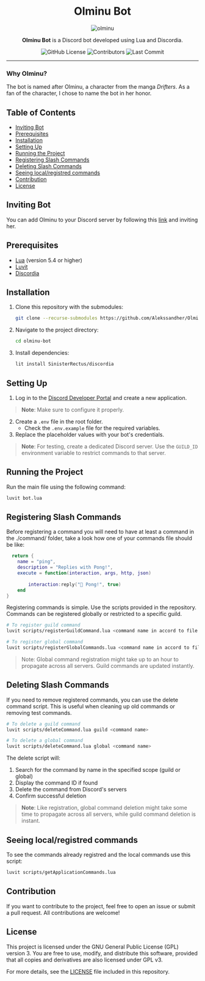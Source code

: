 <div align="center">
    
# Olminu Bot  
![olminu](https://github.com/user-attachments/assets/4c40c886-4127-4498-981a-d6a9e5ed932a)



**Olminu Bot** is a Discord bot developed using Lua and Discordia.

![GitHub License](https://img.shields.io/github/license/Alekssandher/olminu-bot?style=flat-square)
![Contributors](https://img.shields.io/github/contributors/Alekssandher/olminu-bot?style=flat-square)
![Last Commit](https://img.shields.io/github/last-commit/Alekssandher/olminu-bot?style=flat-square)
</div>

---

### Why Olminu?
The bot is named after Olminu, a character from the manga *Drifters*. As a fan of the character, I chose to name the bot in her honor.

## Table of Contents
- [Inviting Bot](#inviting-bot)
- [Prerequisites](#prerequisites)
- [Installation](#installation)
- [Setting Up](#setting-up)
- [Running the Project](#running-the-project)
- [Registering Slash Commands](#registering-slash-commands)
- [Deleting Slash Commands](#deleting-slash-commands)
- [Seeing local/registred commands](#seeing-local/registred-commands)
- [Contribution](#contribution)
- [License](#license)

## Inviting Bot
You can add Olminu to your Discord server by following this [link](https://discord.com/oauth2/authorize?client_id=1303531869878358036) and inviting her.

## Prerequisites
- [Lua](https://www.lua.org/) (version 5.4 or higher)
- [Luvit](https://luvit.io/)
- [Discordia](https://github.com/SinisterRectus/Discordia)

## Installation

1. Clone this repository with the submodules:
    ```bash
    git clone --recurse-submodules https://github.com/Alekssandher/Olminu-Bot-Lua.git
    ```
2. Navigate to the project directory:
    ```bash
    cd olminu-bot
    ```
3. Install dependencies:
    ```bash
    lit install SinisterRectus/discordia
    ```

## Setting Up

1. Log in to the [Discord Developer Portal](https://discord.com/developers) and create a new application.
> **Note**: Make sure to configure it properly.
2. Create a `.env` file in the root folder.
    - Check the `.env.example` file for the required variables.
3. Replace the placeholder values with your bot's credentials.

> **Note**: For testing, create a dedicated Discord server. Use the `GUILD_ID` environment variable to restrict commands to that server.

## Running the Project

Run the main file using the following command:

```bash
luvit bot.lua
```

## Registering Slash Commands
Before registering a command you will need to have at least a command in the ./command/ folder, take a look how one of your commands file should be like:
```lua
  return {
    name = "ping",
    description = "Replies with Pong!",
    execute = function(interaction, args, http, json) 
        
        interaction:reply("🏓 Pong!", true)
    end
}
```
Registering commands is simple. Use the scripts provided in the repository.
Commands can be registered globally or restricted to a specific guild.

```bash
# To register guild command
luvit scripts/registerGuildCommand.lua <command name in accord to file names in ./commands/>
```
```bash
# To register global command
luvit scripts/registerGlobalCommands.lua <command name in accord to file names in ./commands/>
```
> Note: Global command registration might take up to an hour to propagate across all servers. Guild commands are updated instantly.
## Deleting Slash Commands
If you need to remove registered commands, you can use the delete command script. This is useful when cleaning up old commands or removing test commands.

```bash
# To delete a guild command
luvit scripts/deleteCommand.lua guild <command name>
```
```bash
# To delete a global command
luvit scripts/deleteCommand.lua global <command name>
```

The delete script will:
1. Search for the command by name in the specified scope (guild or global)
2. Display the command ID if found
3. Delete the command from Discord's servers
4. Confirm successful deletion

> **Note**: Like registration, global command deletion might take some time to propagate across all servers, while guild command deletion is instant.

## Seeing local/registred commands
To see the commands already registred and the local commands use this script:
```bash
luvit scripts/getApplicationCommands.lua
```
## Contribution
If you want to contribute to the project, feel free to open an issue or submit a pull request. All contributions are welcome!

## License
This project is licensed under the GNU General Public License (GPL) version 3. You are free to use, modify, and distribute this software, provided that all copies and derivatives are also licensed under GPL v3.

For more details, see the [LICENSE](https://github.com/Alekssandher/olminu-bot/blob/main/LICENSE) file included in this repository.

